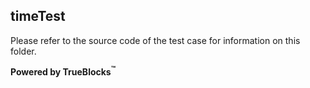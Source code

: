 ## timeTest

Please refer to the source code of the test case for information on this folder.

**Powered by TrueBlocks<sup>&trade;</sup>**

